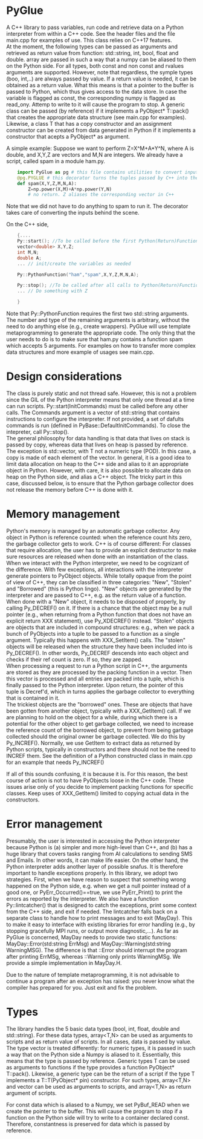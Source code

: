 # PyGlue
A C++ library to pass variables, run code and retrieve data on a Python interpreter from within a C++ code.
See the header files and the file main.cpp for examples of use. 
This class relies on C++17 features.   
At the moment, the following types can be passed as arguments and retrieved as return value from function: std::string, int, bool, float and double. array<T> are passed in such a way that a numpy can be aliased to them on the Python side.   For all types, both const and non const and rvalues arguments are supported. However, note that regardless, the symple types (boo, int,..) are always passed by value. If a return value is needed, it can be obtained as a return value.  What this means is that a pointer to the buffer is passed to Python, which thus gives access to the data store. In case the variable is flagged as const, the corresponding numpy is flagged as read_ony. Attemp to write to it will cause the program to stop. A generic class can be passed (by reference) if it implements a PyObject* T::pack() that creates the appropriate data structure (see main.cpp for examples). Likewise, a class T that has a copy constructor and an assignment constructor can be created from data generated in Python if it implements
a constructor that acepts a PyObject* as argument.  


A simple example: Suppose we want to perform Z=X^M+A*Y^N, where A is double, and X,Y,Z are vector<double>s and 
M,N are integers. We already have a script, called spam in a module ham.py. 
```python (ham.py)
    import PyGlue as pg # this file contains utilities to convert input data.
    @pg.PYGLUE # this decorator turns the tuples passed by C++ into the corresponding objects in Python
    def spam(X,Y,Z,M,N,A): 
        Z=np.power(X,M)+A*np.power(Y,N)
        # no return. Z aliases the corresponding vector in C++
```
Note that we did not have to do anything to spam to run it. The decorator takes care of converting the inputs behind the scene. 

On the C++ side, 
```c++
    {....
    Py::start(); //To be called before the first Python(Return)Function() call
    vector<double> X,Y,Z; 
    int M,N;
    double A;
    ... // init/create the variables as needed

    Py::PythonFunction("ham","spam",X,Y,Z,M,N,A);

    Py::stop(); //To be called after all calls to Python(Return)Function()
    ... // Do something with Z

    }
```
Note that Py::PythonFunction requires the first two std::string arguments. The number and type of the remaining arguments 
is arbitrary, without the need to do anything else (e.g., create wrappers). 
PyGlue will use template metaprogramming to 
generate the appropriate code. The only thing that the user needs to do is to make sure that ham.py contains a function spam which accepts 5 arguments.
For examples on how to transfer more complex data structures and more example of usages 
see main.cpp.   

# Design considerations

The class is purely static and not thread safe. However, this is not a problem since the GIL of the Python interpreter means that only one thread at a time can run scripts. Py::start(InitCommands) must be 
called before any other calls. The Commands argument is a vector of std::string that contains instructions to configure the interpreter. If not provided, a set of dafults commands is run (defined in PyBase::DefaultInitCommands). To close the intepreter, call Py::stop().   
The general philosophy for data handling is that data that lives on stack is passed by copy, whereas data that lives on heap is passed by reference. The exception is std::vector<T>, with T not a numeric type (POD). In this case, a copy is made of each element of the vector.  In general, it is a good idea to limit data allocation on heap 
to the C++ side and alias to it an appropriate object in Python. However, with care, it is also possible to allocate data on heap on the Python side, and alias a C++ object. The tricky part in this case, discussed below, is to ensure that the Python garbage collector does not release the memory before C++ is done with it.    

# Memory management

Python's memory is managed by an automatic garbage collector. Any object in Python is reference counted: when the reference count hits zero, the garbage collector gets to work. C++ is of course different: For classes that require allocation, the user has to provide an explicit destructor to make sure resources are released when done with an instantiation of the class. When we interact with the Python interpreter, we need to be cognizant of the difference. With few exceptions, all interactions with the interpreter generate pointers to PyObject objects. While totally opaque from the point of view of C++, they can be classified in three categories: "New", "Stolen" and "Borrowed" (this is Python lingo). "New" objects are generated by the interpreter and are passed to C++, e.g. as the return value of a function. When done with a "New" object, it needs to be disposed of properly, by calling Py_DECREF() on it. If there is a chance that the object may be a null pointer (e.g., when returning from a Python function that does not have an explicit return XXX statement), use Py_XDECREF() instead. "Stolen" objects are objects that are included in compound structures: e.g., when we pack a bunch of PyObjects into a tuple to be passed to a function as a single argument. Typically this happens with XXX_SetItem() calls. The "stolen" objects will be released when the structure they have been included into is Py_DECREF(). 
In other words, Py_DECREF descends into each object and checks if their ref count is zero. If so, they are zapped.  
When processing a request to run a Python script in C++, the arguments are stored as they are processed by the packing function in a vector. Then this vector is processed and all entries are packed into a tuple, which is finally passed to the Python interpreter. Upon return, the pointer of this tuple is Decref'd, which in turns applies the garbage collector to everything that is contained in it.  
The trickiest objects are the "borrowed" ones. These are objects that have been gotten from another object, typically with a XXX_GetItem() call. If we are planning to hold on the object for a while, during which there is a potential for the other object to get garbage collected, we need to increase the reference count of the borrowed object, to prevent from being garbage collected should the original owner be garbage collected. We do this by Py_INCREF(). Normally, we use GetItem to extract 
data as returned by Python scripts, typically in constructors and there should not be the need to INCREF them. See the definition of a Python constructed class in main.cpp for an example that needs Py_INCREF()  

If all of this sounds confusing, it is because it is. For this reason, the best course of action is not to have PyObjects loose in the C++ code. These issues arise only of you decide to implement packing functions for specific classes. Keep uses of XXX_GetItem() limited to copying actual data in the constructors. 

# Error management

Presumably, the user is interested in accessing the Python interpreter because Python is (a) simpler and more high-level than C++, and (b) has a huge library that covers tasks ranging from AI calculations to sending SMS and Emails. In other words, it can make life easier. On the other hand, the Python  interpreter adds another layer of possible snafus. It is therefore important to handle exceptions properly. 
In this library, we adopt two strategies. First, when we have reason to suspect that something wrong happened on the Python side, e.g. when we get a null pointer instead of a good one, or PyErr_Occurred()==true, we use PyErr_Print() to print the errors as reported by the interpreter. We also have a function Py::lintcatcher() that is designed to catch the exceptions, print some context from the C++ side, and exit if needed. The lintcatcher falls back on a separate class to handle how to print messages and to exit (MayDay). This to make it easy to interface with existing libraries for error handling (e.g., by stopping gracefully MPI runs, or output more diagnostic,...). 
As far as PyGlue is concerned, MayDay needs to provide two static functions: MayDay::Error(std:string ErrMsg) and MayDay::Warning(std:string WarningMSG). The difference is that ::Error should interrupt the program after printing ErrMSg, whereas ::Warning only prints WarningMSg. 
We provide a simple implementation in MayDay.H. 

Due to the nature of template metaprogramming, it is not 
advisable to continue a program after an exception has raised: you never know what the compiler has prepared for you. Just exit and fix the problem.  

# Types

The library handles the 5 basic data types (bool, int, float, double and std::string). For these data types,  array<T,N> can be used as arguments to scripts and as return value of scripts. In all cases,
data is passed by value. The type vector<T> is treated differently: for numeric types, it is passed in such a way that on the Python side a Numpy is aliased to it. Essentially, this means that the type is passed by reference. 
Generic types T can be used as arguments to functions if the type provides a function PyObject* T::pack(). Likewise, a generic type can be the return of a script if the type T implements a T::T(PyObject* pin) constructor. For such types, array<T,N> and vector<T> can be used as arguments to scripts, and array<T,N> as return argument of scripts.   


For const data which is aliased to a Numpy,  we set PyBuf_READ when we create the pointer to the buffer. This will cause the program to stop if a function on the Python side will try to write to a container declared const. Therefore, constantness is preserved for data which is passed by reference.   

